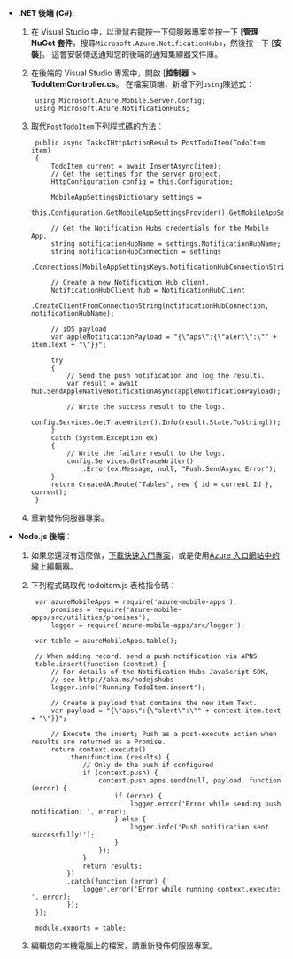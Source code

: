 
+ **.NET 後端 (C#)**:    
    1. 在 Visual Studio 中，以滑鼠右鍵按一下伺服器專案並按一下 [**管理 NuGet 套件**，搜尋`Microsoft.Azure.NotificationHubs`，然後按一下 [**安裝**]。 這會安裝傳送通知您的後端的通知集線器文件庫。

    2. 在後端的 Visual Studio 專案中，開啟 [**控制器** > **TodoItemController.cs**。 在檔案頂端，新增下列`using`陳述式︰

            using Microsoft.Azure.Mobile.Server.Config;
            using Microsoft.Azure.NotificationHubs;


    3. 取代`PostTodoItem`下列程式碼的方法︰  
      
            public async Task<IHttpActionResult> PostTodoItem(TodoItem item)
            {
                TodoItem current = await InsertAsync(item);
                // Get the settings for the server project.
                HttpConfiguration config = this.Configuration;
    
                MobileAppSettingsDictionary settings = 
                    this.Configuration.GetMobileAppSettingsProvider().GetMobileAppSettings();
    
                // Get the Notification Hubs credentials for the Mobile App.
                string notificationHubName = settings.NotificationHubName;
                string notificationHubConnection = settings
                    .Connections[MobileAppSettingsKeys.NotificationHubConnectionString].ConnectionString;
    
                // Create a new Notification Hub client.
                NotificationHubClient hub = NotificationHubClient
                .CreateClientFromConnectionString(notificationHubConnection, notificationHubName);
    
                // iOS payload
                var appleNotificationPayload = "{\"aps\":{\"alert\":\"" + item.Text + "\"}}";
    
                try
                {
                    // Send the push notification and log the results.
                    var result = await hub.SendAppleNativeNotificationAsync(appleNotificationPayload);
    
                    // Write the success result to the logs.
                    config.Services.GetTraceWriter().Info(result.State.ToString());
                }
                catch (System.Exception ex)
                {
                    // Write the failure result to the logs.
                    config.Services.GetTraceWriter()
                        .Error(ex.Message, null, "Push.SendAsync Error");
                }
                return CreatedAtRoute("Tables", new { id = current.Id }, current);
            }

    4. 重新發佈伺服器專案。

+ **Node.js 後端**︰ 
   
    1. 如果您還沒有這麼做，[下載快速入門專案](app-service-mobile-node-backend-how-to-use-server-sdk.md#download-quickstart)，或是使用[Azure 入口網站中的線上編輯器](app-service-mobile-node-backend-how-to-use-server-sdk.md#online-editor)。 
    
    2. 下列程式碼取代 todoitem.js 表格指令碼︰


            var azureMobileApps = require('azure-mobile-apps'),
                promises = require('azure-mobile-apps/src/utilities/promises'),
                logger = require('azure-mobile-apps/src/logger');
            
            var table = azureMobileApps.table();
            
            // When adding record, send a push notification via APNS
            table.insert(function (context) {
                // For details of the Notification Hubs JavaScript SDK, 
                // see http://aka.ms/nodejshubs
                logger.info('Running TodoItem.insert');
                
                // Create a payload that contains the new item Text.
                var payload = "{\"aps\":{\"alert\":\"" + context.item.text + "\"}}";
                
                // Execute the insert; Push as a post-execute action when results are returned as a Promise.
                return context.execute()
                    .then(function (results) {
                        // Only do the push if configured
                        if (context.push) {
                            context.push.apns.send(null, payload, function (error) {
                                if (error) {
                                    logger.error('Error while sending push notification: ', error);
                                } else {
                                    logger.info('Push notification sent successfully!');
                                }
                            });
                        }
                        return results;
                    })
                    .catch(function (error) {
                        logger.error('Error while running context.execute: ', error);
                    });
            });
            
            module.exports = table;

    2. 編輯您的本機電腦上的檔案，請重新發佈伺服器專案。

